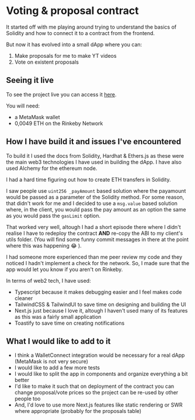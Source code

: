 # Voting & proposal contract

It started off with me playing around trying to understand the basics of Solidity and how to connect it to a contract from the frontend.

But now it has evolved into a small dApp where you can:

1. Make proposals for me to make YT videos
2. Vote on existent proposals

## Seeing it live

To see the project live you can access it [here](http://voting-contract.vercel.app/).

You will need:

- a MetaMask wallet
- 0,0049 ETH on the Rinkeby Network

## How I have build it and issues I've encountered

To build it I used the docs from Solidity, Hardhat & Ethers.js as these were the main web3 technologies I have used in building the dApp. I have also used Alchemy for the ethereum node.

I had a hard time figuring out how to create ETH transfers in Solidity.

I saw people use `uint256 _payAmount` based solution where the payamount would be passed as a parameter of the Solidity method. For some reason, that didn't work for me and I decided to use a `msg.value` based solution where, in the client, you would pass the pay amount as an option the same as you would pass the `gasLimit` option.

That worked very well, altough I had a short episode there where I didn't realise I have to redeploy the contract **AND** re-copy the ABI to my client's utils folder. (You will find some funny commit messages in there at the point where this was happening 😂 ).

I had someone more experienced than me peer review my code and they noticed I hadn't implement a check for the network. So, I made sure that the app would let you know if you aren't on Rinkeby.

In terms of web2 tech, I have used:

- Typescript because it makes debugging easier and I feel makes code cleaner
- TailwindCSS & TailwindUI to save time on designing and building the UI
- Next.js just because I love it, altough I haven't used many of its features as this was a fairly small application
- Toastify to save time on creating notifications

## What I would like to add to it

- I think a WalletConnect integration would be necessary for a real dApp (MetaMask is not very secure)
- I would like to add a few more tests
- I would like to split the app in components and organize everything a bit better
- I'd like to make it such that on deployment of the contract you can change proposal/vote prices so the project can be re-used by other people too
- And, I'd love to use more Next.js features like static rendering or SWR where appropriate (probably for the proposals table)
